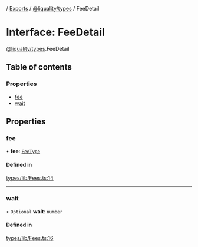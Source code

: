 [](../README.md) / [Exports](../modules.md) / [@liquality/types](../modules/liquality_types.md) / FeeDetail

# Interface: FeeDetail

[@liquality/types](../modules/liquality_types.md).FeeDetail

## Table of contents

### Properties

- [fee](liquality_types.FeeDetail.md#fee)
- [wait](liquality_types.FeeDetail.md#wait)

## Properties

### fee

• **fee**: [`FeeType`](../modules/liquality_types.md#feetype)

#### Defined in

[types/lib/Fees.ts:14](https://github.com/liquality/chainabstractionlayer/blob/c190aa67/packages/types/lib/Fees.ts#L14)

___

### wait

• `Optional` **wait**: `number`

#### Defined in

[types/lib/Fees.ts:16](https://github.com/liquality/chainabstractionlayer/blob/c190aa67/packages/types/lib/Fees.ts#L16)

